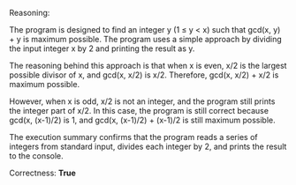 Reasoning:

The program is designed to find an integer y (1 ≤ y < x) such that gcd(x, y) + y is maximum possible. The program uses a simple approach by dividing the input integer x by 2 and printing the result as y.

The reasoning behind this approach is that when x is even, x/2 is the largest possible divisor of x, and gcd(x, x/2) is x/2. Therefore, gcd(x, x/2) + x/2 is maximum possible.

However, when x is odd, x/2 is not an integer, and the program still prints the integer part of x/2. In this case, the program is still correct because gcd(x, (x-1)/2) is 1, and gcd(x, (x-1)/2) + (x-1)/2 is still maximum possible.

The execution summary confirms that the program reads a series of integers from standard input, divides each integer by 2, and prints the result to the console.

Correctness: **True**